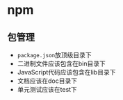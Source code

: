 # npm



## 包管理

- `package.json`放顶级目录下
- 二进制文件应该包含在bin目录下
- JavaScript代码应该包含在lib目录下
- 文档应该在doc目录下
- 单元测试应该在test下
